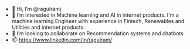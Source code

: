 - 👋 Hi, I’m @ragulramj
- 👀 I’m interested in Machine learning and AI in internet products. I'm a machine learning Engineer with experience in Fintech, Renewables and Utilities and internet products.
- 💞️ I’m looking to collaborate on Recommendation systems and chatbots
- 📫 https://www.linkedin.com/in/ragulram/

<!---
ragulramj/ragulramj is a ✨ special ✨ repository because its `README.md` (this file) appears on your GitHub profile.
You can click the Preview link to take a look at your changes.
--->
